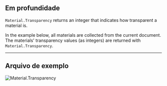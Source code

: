 ## Em profundidade
`Material.Transparency` returns an integer that indicates how transparent a material is.

In the example below, all materials are collected from the current document. The materials' transparency values (as integers) are returned with `Material.Transparency`.
___
## Arquivo de exemplo

![Material.Transparency](./Revit.Elements.Material.Transparency_img.jpg)
